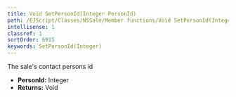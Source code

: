 ```yaml
---
title: Void SetPersonId(Integer PersonId)
path: /EJScript/Classes/NSSale/Member functions/Void SetPersonId(Integer p_0)
intellisense: 1
classref: 1
sortOrder: 6915
keywords: SetPersonId(Integer)
---
```



The sale's contact persons id



* **PersonId:** Integer
* **Returns:** Void


